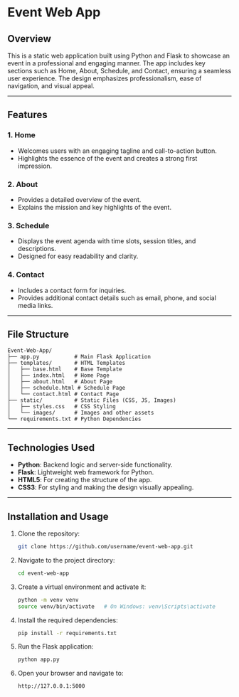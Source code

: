 # Event Web App

## Overview
This is a static web application built using Python and Flask to showcase an event in a professional and engaging manner. The app includes key sections such as Home, About, Schedule, and Contact, ensuring a seamless user experience. The design emphasizes professionalism, ease of navigation, and visual appeal.

---

## Features

### 1. **Home**
- Welcomes users with an engaging tagline and call-to-action button.
- Highlights the essence of the event and creates a strong first impression.

### 2. **About**
- Provides a detailed overview of the event.
- Explains the mission and key highlights of the event.

### 3. **Schedule**
- Displays the event agenda with time slots, session titles, and descriptions.
- Designed for easy readability and clarity.

### 4. **Contact**
- Includes a contact form for inquiries.
- Provides additional contact details such as email, phone, and social media links.

---

## File Structure

```
Event-Web-App/
├── app.py           # Main Flask Application
├── templates/       # HTML Templates
│   ├── base.html    # Base Template
│   ├── index.html   # Home Page
│   ├── about.html   # About Page
│   ├── schedule.html # Schedule Page
│   └── contact.html # Contact Page
├── static/          # Static Files (CSS, JS, Images)
│   ├── styles.css   # CSS Styling
│   └── images/      # Images and other assets
└── requirements.txt # Python Dependencies

```

---

## Technologies Used
- **Python**: Backend logic and server-side functionality.
- **Flask**: Lightweight web framework for Python.
- **HTML5**: For creating the structure of the app.
- **CSS3**: For styling and making the design visually appealing.

---

## Installation and Usage

1. Clone the repository:
   ```bash
   git clone https://github.com/username/event-web-app.git
   ```

2. Navigate to the project directory:
   ```bash
   cd event-web-app
   ```

3. Create a virtual environment and activate it:
   ```bash
   python -m venv venv
   source venv/bin/activate   # On Windows: venv\Scripts\activate
   ```

4. Install the required dependencies:
   ```bash
   pip install -r requirements.txt
   ```

5. Run the Flask application:
   ```bash
   python app.py
   ```

6. Open your browser and navigate to:
   ```
   http://127.0.0.1:5000
   ```
